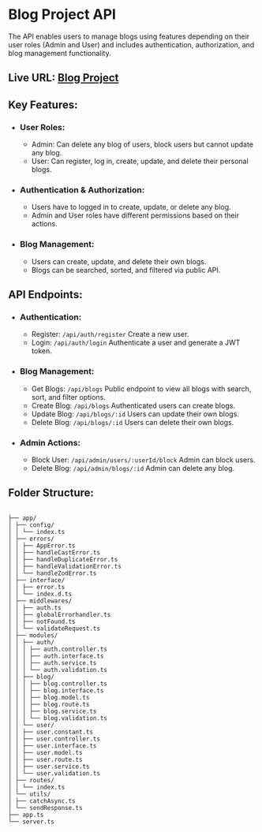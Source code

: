 # Blog Project API

The API enables users to manage blogs using features depending on their user roles (Admin and User) and includes authentication, authorization, and blog management functionality.

## Live URL: [Blog Project](https://myblog-project-backend.vercel.app/)

## Key Features:

- ### User Roles:
  - Admin: Can delete any blog of users, block users but cannot update any blog.
  - User: Can register, log in, create, update, and delete their personal blogs.
- ### Authentication & Authorization:
  - Users have to logged in to create, update, or delete any blog.
  - Admin and User roles have different permissions based on their actions.
- ### Blog Management:
  - Users can create, update, and delete their own blogs.
  - Blogs can be searched, sorted, and filtered via public API.

## API Endpoints:

- ### Authentication:
  - Register: `/api/auth/register` Create a new user.
  - Login: `/api/auth/login` Authenticate a user and generate a JWT token.
- ### Blog Management:
  - Get Blogs: `/api/blogs` Public endpoint to view all blogs with search, sort, and filter options.
  - Create Blog: `/api/blogs` Authenticated users can create blogs.
  - Update Blog: `/api/blogs/:id` Users can update their own blogs.
  - Delete Blog: `/api/blogs/:id` Users can delete their own blogs.
- ### Admin Actions:
  - Block User: `/api/admin/users/:userId/block` Admin can block users.
  - Delete Blog: `/api/admin/blogs/:id` Admin can delete any blog.

## Folder Structure:

```

├── app/
│ ├── config/
│ │ └── index.ts
│ ├── errors/
│ │ ├── AppError.ts
│ │ ├── handleCastError.ts
│ │ ├── handleDuplicateError.ts
│ │ ├── handleValidationError.ts
│ │ └── handleZodError.ts
│ ├── interface/
│ │ ├── error.ts
│ │ └── index.d.ts
│ ├── middlewares/
│ │ ├── auth.ts
│ │ ├── globalErrorhandler.ts
│ │ ├── notFound.ts
│ │ └── validateRequest.ts
│ ├── modules/
│ │ ├── auth/
│ │ │ ├── auth.controller.ts
│ │ │ ├── auth.interface.ts
│ │ │ ├── auth.service.ts
│ │ │ └── auth.validation.ts
│ │ ├── blog/
│ │ │ ├── blog.controller.ts
│ │ │ ├── blog.interface.ts
│ │ │ ├── blog.model.ts
│ │ │ ├── blog.route.ts
│ │ │ ├── blog.service.ts
│ │ │ └── blog.validation.ts
│ │ └── user/
│ │ ├── user.constant.ts
│ │ ├── user.controller.ts
│ │ ├── user.interface.ts
│ │ ├── user.model.ts
│ │ ├── user.route.ts
│ │ ├── user.service.ts
│ │ └── user.validation.ts
│ ├── routes/
│ │ └── index.ts
│ └── utils/
│ ├── catchAsync.ts
│ └── sendResponse.ts
├── app.ts
└── server.ts
```
